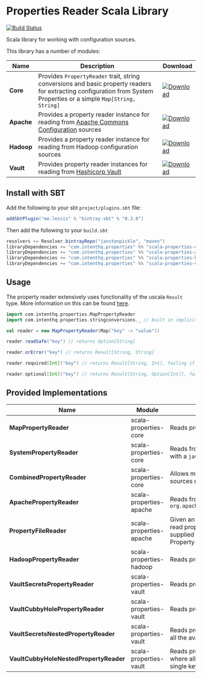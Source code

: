 # Properties Reader Scala Library
[![Build Status](https://travis-ci.org/intenthq/scala-properties.svg?branch=master)](https://travis-ci.org/intenthq/scala-properties)

Scala library for working with configuration sources.

This library has a number of modules:

|Name|Description|Download|
|---|---|---|
|**Core** | Provides `PropertyReader` trait, string conversions and basic property readers for extracting configuration from System Properties or a simple `Map[String, String]` | [ ![Download](https://api.bintray.com/packages/janstenpickle/maven/scala-properties-core/images/download.svg) ](https://bintray.com/janstenpickle/maven/scala-properties-core/_latestVersion) |
| **Apache** | Provides a property reader instance for reading from [Apache Commons Configuration](https://commons.apache.org/proper/commons-configuration/) sources | [ ![Download](https://api.bintray.com/packages/janstenpickle/maven/scala-properties-apache/images/download.svg) ](https://bintray.com/janstenpickle/maven/scala-properties-apache/_latestVersion) |
| **Hadoop** | Provides a property reader instance for reading from Hadoop configuration sources | [ ![Download](https://api.bintray.com/packages/janstenpickle/maven/scala-properties-hadoop/images/download.svg) ](https://bintray.com/janstenpickle/maven/scala-properties-hadoop/_latestVersion) |
| **Vault** | Provides property reader instances for reading from [Hashicorp Vault](http://vaultproject.io) | [ ![Download](https://api.bintray.com/packages/janstenpickle/maven/scala-properties-vault/images/download.svg) ](https://bintray.com/janstenpickle/maven/scala-properties-vault/_latestVersion) |

## Install with SBT
Add the following to your sbt `project/plugins.sbt` file:
```scala
addSbtPlugin("me.lessis" % "bintray-sbt" % "0.3.0")
```
Then add the following to your `build.sbt`
```scala
resolvers += Resolver.bintrayRepo("janstenpickle", "maven")
libraryDependencies += "com.intenthq.properties" %% "scala-properties-core" % "0.1.3"
libraryDependencies += "com.intenthq.properties" %% "scala-properties-apache" % "0.1.3"
libraryDependencies += "com.intenthq.properties" %% "scala-properties-hadoop" % "0.1.3"
libraryDependencies += "com.intenthq.properties" %% "scala-properties-vault" % "0.1.3"
```

## Usage

The property reader extensively uses functionality of the uscala `Result` type. More information on this can be found [here](https://github.com/albertpastrana/uscala).

```scala
import com.intenthq.properties.MapPropertyReader
import com.intenthq.properties.stringconversions._ // built in implicit string conversions (String => Result[String, T])

val reader = new MapPropertyReader(Map("key" -> "value"))

reader.readSafe("key") // returns Option[String]

reader.orError("key") // returns Result[String, String]

reader.required[Int]("key") // returns Result[String, Int], failing if the property is missing or parsing to the supplied type failed

reader.optional[Int]("key") // returns Result[String, Option[Int]], failing if parsing to the supplied type failed and `Ok[None]` if the property was missing
```

## Provided Implementations

|Name|Module|Description|
|---|---|---|
|**MapPropertyReader**| scala-properties-core | Reads properties from `Map[String, String]` |
|**SystemPropertyReader** | scala-properties-core | Reads from Java System Properties, can also be provided with a `java.util.Properties` to read from |
|**CombinedPropertyReader** | scala-properties-core | Allows multiple property readers to be provided so many sources can be queried |
|**ApachePropertyReader** | scala-properties-apache | Reads from any implementation of `org.apache.commons.configuration.AbstractConfiguration` |
|**PropertyFileReader** | scala-properties-apache | Given an optional URL for locating a properties file will read properties from that location. If the URL is not supplied it will read the location of the file from a System Property (`property.file`) |
|**HadoopPropertyReader** | scala-properties-hadoop | Reads properties from Hadoop configuration |
|**VaultSecretsPropertyReader** | scala-properties-vault | Reads properties from the `secrets` storage in [Vault](http://vaultproject.io) |
|**VaultCubbyHolePropertyReader** | scala-properties-vault | Reads properties from the `cubbyhole` storage in [Vault](http://vaultproject.io) |
|**VaultSecretsNestedPropertyReader** | scala-properties-vault | Reads properties from the `secrets` storage in [Vault](http://vaultproject.io), where all the available properties are nested under a single key |
|**VaultCubbyHoleNestedPropertyReader** | scala-properties-vault | Reads properties from the `cubbyhole` storage in [Vault](http://vaultproject.io), where all the available properties are nested under a single key |
